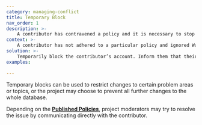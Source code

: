 ```yaml
---
category: managing-conflict
title: Temporary Block
nav_order: 1
description: >-
    A contributor has contravened a policy and it is necessary to stop them from contributing for a short period of time.
context: >-
    A contributor has not adhered to a particular policy and ignored Warning Messages. The nature of the activity means that it requires investigation; or it is felt that the contributor would benefit from a cooling-off period.
solution: >-
    Temporarily block the contributor’s account. Inform them that their access to the project has been temporarily revoked and outline why that decision has been made. 
examples:
    
---
```


Temporary blocks can be used to restrict changes to certain problem areas or topics, or the project may choose to prevent all further changes to the whole database.

Depending on the **[Published Policies](/patterns/project-governance/published-policies)**, project moderators may try to resolve the issue by communicating directly with the contributor.